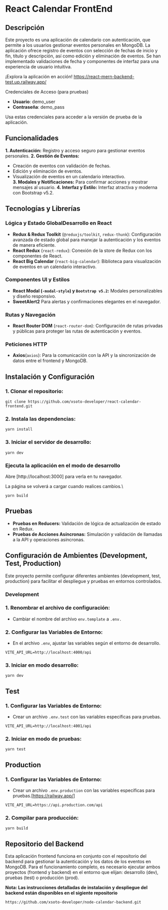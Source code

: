 # React Calendar FrontEnd

## Descripción
Este proyecto es una aplicación de calendario con autenticación, que permite a los usuarios gestionar eventos personales en MongoDB. La aplicación ofrece registro de eventos con selección de fechas de inicio y fin, título y descripción, así como edición y eliminación de eventos. Se han implementado validaciones de fecha y componentes de interfaz para una experiencia de usuario intuitiva.

¡Explora la aplicación en acción!
https://react-mern-backend-test.up.railway.app/

Credenciales de Acceso (para pruebas)

- **Usuario**: demo_user
- **Contraseña**: demo_pass

Usa estas credenciales para acceder a la versión de prueba de la aplicación.

## Funcionalidades
**1. Autenticación:** Registro y acceso seguro para gestionar eventos personales.
**2. Gestión de Eventos:**
- Creación de eventos con validación de fechas.
- Edición y eliminación de eventos.
- Visualización de eventos en un calendario interactivo.  
**3. Modales y Notificaciones:**  Para confirmar acciones y mostrar mensajes al usuario.
**4. Interfaz y Estilo:** Interfaz atractiva y moderna con Bootstrap v5.2.

## Tecnologías y Librerías
### Lógica y Estado GlobalDesarrollo en React
- **Redux & Redux Toolkit** (`@reduxjs/toolkit`, `redux-thunk`): Configuración avanzada de estado global para manejar la autenticación y los eventos de manera eficiente.
- **React Redux** (`react-redux`): Conexión de la store de Redux con los componentes de React.
- **React Big Calendar** (`react-big-calendar`): Biblioteca para visualización de eventos en un calendario interactivo.

### Componentes UI y Estilos
- **React Modal (`-modal-style`) y `Bootstrap v5.2`:** Modales personalizables y diseño responsivo.
- **SweetAlert2** Para alertas y confirmaciones elegantes en el navegador.

### Rutas y Navegación
- **React Router DOM** (`react-router-dom`): Configuración de rutas privadas y públicas para proteger las rutas de autenticación y eventos.

### Peticiones HTTP
- **Axios**(`axios`): Para la comunicación con la API y la sincronización de datos entre el frontend y MongoDB.

## Instalación y Configuración

### 1. Clonar el repositorio:
```
git clone https://github.com/xsoto-developer/react-calendar-frontend.git
```
### 2. Instala las dependencias:
```
yarn install
```
### 3. Iniciar el servidor de desarrollo:   
```
yarn dev
```
### Ejecuta la aplicación en el modo de desarrollo
Abre [http://localhost:3000] para verla en tu navegador.

La página se volverá a cargar cuando realices cambios.\
```
yarn build
```
## Pruebas
- **Pruebas en Reducers:** Validación de lógica de actualización de estado en Redux.
- **Pruebas de Acciones Asíncronas:** Simulación y validación de llamadas a la API y operaciones asíncronas.

## Configuración de Ambientes (Development, Test, Production)
Este proyecto permite configurar diferentes ambientes (development, test, production) para facilitar el despliegue y pruebas en entornos controlados.
### Development
### 1. Renombrar el archivo de configuración:
- Cambiar el nombre del archivo `env.template` a `.env.`

### 2. Configurar las Variables de Entorno:
- En el archivo `.env`, ajustar las variables según el entorno de desarrollo.
```
VITE_API_URL=http://localhost:4000/api
```
### 3. Iniciar en modo desarrollo:  
```
yarn dev
```

## Test
### 1. Configurar las Variables de Entorno:
- Crear un archivo `.env.test`  con las variables específicas para pruebas.
```
VITE_API_URL=http://localhost:4001/api
```
### 2. Iniciar en modo de pruebas:
```
yarn test
```
## Production
### 1. Configurar las Variables de Entorno:
- Crear un archivo `.env.production` con las variables específicas para pruebas.[https://railway.app/] 
```
VITE_API_URL=https://api.production.com/api
```
### 2. Compilar para producción:
```
yarn build
```

## Repositorio del Backend
Esta aplicación frontend funciona en conjunto con el repositorio del backend para gestionar la autenticación y los datos de los eventos en MongoDB. Para el funcionamiento completo, es necesario ejecutar ambos proyectos (frontend y backend) en el entorno que elijan: desarrollo (dev), pruebas (test) o producción (prod).

**Nota: Las instrucciones detalladas de instalación y despliegue del backend están disponibles en el sigiente repositorio**
```
https://github.com/xsoto-developer/node-calendar-backend.git
```